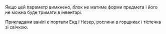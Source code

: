 Якщо цей параметр вимкнено, блок не матиме форми предмета і його не можна буде тримати в інвентарі.

Прикладами ванілі є портали Енд і Незер, рослини в горщиках і тістечка зі свічкою.